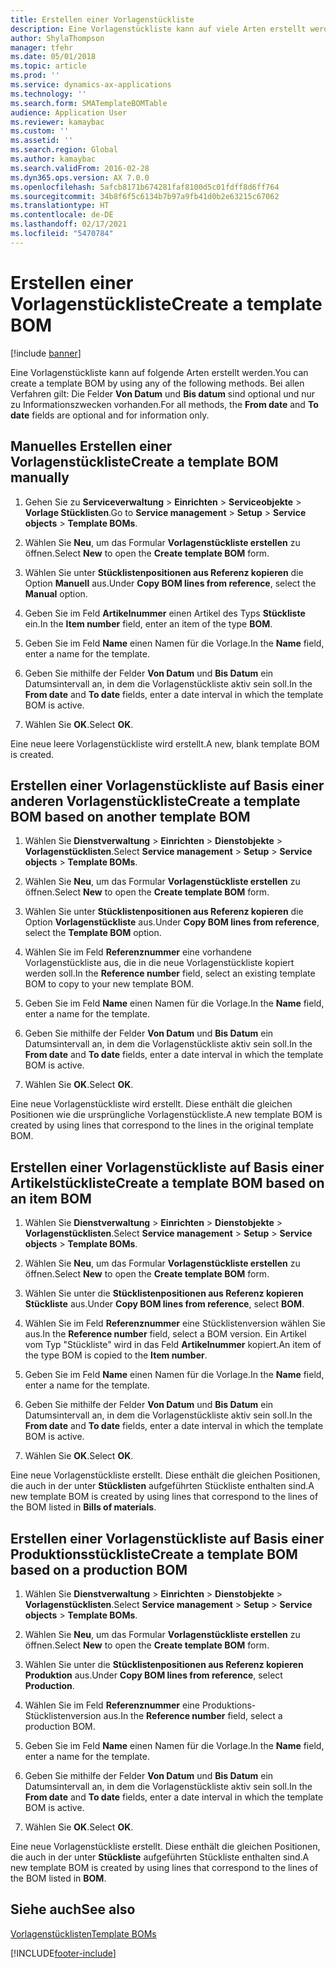 ```yaml
---
title: Erstellen einer Vorlagenstückliste
description: Eine Vorlagenstückliste kann auf viele Arten erstellt werden.
author: ShylaThompson
manager: tfehr
ms.date: 05/01/2018
ms.topic: article
ms.prod: ''
ms.service: dynamics-ax-applications
ms.technology: ''
ms.search.form: SMATemplateBOMTable
audience: Application User
ms.reviewer: kamaybac
ms.custom: ''
ms.assetid: ''
ms.search.region: Global
ms.author: kamaybac
ms.search.validFrom: 2016-02-28
ms.dyn365.ops.version: AX 7.0.0
ms.openlocfilehash: 5afcb8171b674281faf8100d5c01fdff8d6ff764
ms.sourcegitcommit: 34b8f6f5c6134b7b97a9fb41d0b2e63215c67062
ms.translationtype: HT
ms.contentlocale: de-DE
ms.lasthandoff: 02/17/2021
ms.locfileid: "5470784"
---
```

# <a name="create-a-template-bom"></a><span data-ttu-id="fdf5c-103">Erstellen einer Vorlagenstückliste</span><span class="sxs-lookup"><span data-stu-id="fdf5c-103">Create a template BOM</span></span>   

[!include [banner](../includes/banner.md)]


<span data-ttu-id="fdf5c-104">Eine Vorlagenstückliste kann auf folgende Arten erstellt werden.</span><span class="sxs-lookup"><span data-stu-id="fdf5c-104">You can create a template BOM by using any of the following methods.</span></span> <span data-ttu-id="fdf5c-105">Bei allen Verfahren gilt: Die Felder **Von Datum** und **Bis datum** sind optional und nur zu Informationszwecken vorhanden.</span><span class="sxs-lookup"><span data-stu-id="fdf5c-105">For all methods, the **From date** and **To date** fields are optional and for information only.</span></span>

## <a name="create-a-template-bom-manually"></a><span data-ttu-id="fdf5c-106">Manuelles Erstellen einer Vorlagenstückliste</span><span class="sxs-lookup"><span data-stu-id="fdf5c-106">Create a template BOM manually</span></span>

1.  <span data-ttu-id="fdf5c-107">Gehen Sie zu **Serviceverwaltung** \> **Einrichten** \> **Serviceobjekte** \> **Vorlage Stücklisten**.</span><span class="sxs-lookup"><span data-stu-id="fdf5c-107">Go to **Service management** \> **Setup** \> **Service objects** \> **Template BOMs**.</span></span>

2.  <span data-ttu-id="fdf5c-108">Wählen Sie **Neu**, um das Formular **Vorlagenstückliste erstellen** zu öffnen.</span><span class="sxs-lookup"><span data-stu-id="fdf5c-108">Select **New** to open the **Create template BOM** form.</span></span>

3.  <span data-ttu-id="fdf5c-109">Wählen Sie unter **Stücklistenpositionen aus Referenz kopieren** die Option **Manuell** aus.</span><span class="sxs-lookup"><span data-stu-id="fdf5c-109">Under **Copy BOM lines from reference**, select the **Manual** option.</span></span>

4.  <span data-ttu-id="fdf5c-110">Geben Sie im Feld **Artikelnummer** einen Artikel des Typs **Stückliste** ein.</span><span class="sxs-lookup"><span data-stu-id="fdf5c-110">In the **Item number** field, enter an item of the type **BOM**.</span></span>

5.  <span data-ttu-id="fdf5c-111">Geben Sie im Feld **Name** einen Namen für die Vorlage.</span><span class="sxs-lookup"><span data-stu-id="fdf5c-111">In the **Name** field, enter a name for the template.</span></span>

6.  <span data-ttu-id="fdf5c-112">Geben Sie mithilfe der Felder **Von Datum** und **Bis Datum** ein Datumsintervall an, in dem die Vorlagenstückliste aktiv sein soll.</span><span class="sxs-lookup"><span data-stu-id="fdf5c-112">In the **From date** and **To date** fields, enter a date interval in which the template BOM is active.</span></span>

7.  <span data-ttu-id="fdf5c-113">Wählen Sie **OK**.</span><span class="sxs-lookup"><span data-stu-id="fdf5c-113">Select **OK**.</span></span>

<span data-ttu-id="fdf5c-114">Eine neue leere Vorlagenstückliste wird erstellt.</span><span class="sxs-lookup"><span data-stu-id="fdf5c-114">A new, blank template BOM is created.</span></span>

## <a name="create-a-template-bom-based-on-another-template-bom"></a><span data-ttu-id="fdf5c-115">Erstellen einer Vorlagenstückliste auf Basis einer anderen Vorlagenstückliste</span><span class="sxs-lookup"><span data-stu-id="fdf5c-115">Create a template BOM based on another template BOM</span></span>

1.  <span data-ttu-id="fdf5c-116">Wählen Sie **Dienstverwaltung** \> **Einrichten** \> **Dienstobjekte** \> **Vorlagenstücklisten**.</span><span class="sxs-lookup"><span data-stu-id="fdf5c-116">Select **Service management** \> **Setup** \> **Service objects** \> **Template BOMs**.</span></span>

2.  <span data-ttu-id="fdf5c-117">Wählen Sie **Neu**, um das Formular **Vorlagenstückliste erstellen** zu öffnen.</span><span class="sxs-lookup"><span data-stu-id="fdf5c-117">Select **New** to open the **Create template BOM** form.</span></span>

3.  <span data-ttu-id="fdf5c-118">Wählen Sie unter **Stücklistenpositionen aus Referenz kopieren** die Option **Vorlagenstückliste** aus.</span><span class="sxs-lookup"><span data-stu-id="fdf5c-118">Under **Copy BOM lines from reference**, select the **Template BOM** option.</span></span>

4.  <span data-ttu-id="fdf5c-119">Wählen Sie im Feld **Referenznummer** eine vorhandene Vorlagenstückliste aus, die in die neue Vorlagenstückliste kopiert werden soll.</span><span class="sxs-lookup"><span data-stu-id="fdf5c-119">In the **Reference number** field, select an existing template BOM to copy to your new template BOM.</span></span>

5.  <span data-ttu-id="fdf5c-120">Geben Sie im Feld **Name** einen Namen für die Vorlage.</span><span class="sxs-lookup"><span data-stu-id="fdf5c-120">In the **Name** field, enter a name for the template.</span></span>

6.  <span data-ttu-id="fdf5c-121">Geben Sie mithilfe der Felder **Von Datum** und **Bis Datum** ein Datumsintervall an, in dem die Vorlagenstückliste aktiv sein soll.</span><span class="sxs-lookup"><span data-stu-id="fdf5c-121">In the **From date** and **To date** fields, enter a date interval in which the template BOM is active.</span></span>

7.  <span data-ttu-id="fdf5c-122">Wählen Sie **OK**.</span><span class="sxs-lookup"><span data-stu-id="fdf5c-122">Select **OK**.</span></span>

<span data-ttu-id="fdf5c-123">Eine neue Vorlagenstückliste wird erstellt. Diese enthält die gleichen Positionen wie die ursprüngliche Vorlagenstückliste.</span><span class="sxs-lookup"><span data-stu-id="fdf5c-123">A new template BOM is created by using lines that correspond to the lines in the original template BOM.</span></span>

## <a name="create-a-template-bom-based-on-an-item-bom"></a><span data-ttu-id="fdf5c-124">Erstellen einer Vorlagenstückliste auf Basis einer Artikelstückliste</span><span class="sxs-lookup"><span data-stu-id="fdf5c-124">Create a template BOM based on an item BOM</span></span>

1.  <span data-ttu-id="fdf5c-125">Wählen Sie **Dienstverwaltung** \> **Einrichten** \> **Dienstobjekte** \> **Vorlagenstücklisten**.</span><span class="sxs-lookup"><span data-stu-id="fdf5c-125">Select **Service management** \> **Setup** \> **Service objects** \> **Template BOMs**.</span></span>

2.  <span data-ttu-id="fdf5c-126">Wählen Sie **Neu**, um das Formular **Vorlagenstückliste erstellen** zu öffnen.</span><span class="sxs-lookup"><span data-stu-id="fdf5c-126">Select **New** to open the **Create template BOM** form.</span></span>

3.  <span data-ttu-id="fdf5c-127">Wählen Sie unter die **Stücklistenpositionen aus Referenz kopieren** **Stückliste** aus.</span><span class="sxs-lookup"><span data-stu-id="fdf5c-127">Under **Copy BOM lines from reference**, select **BOM**.</span></span>

4.  <span data-ttu-id="fdf5c-128">Wählen Sie im Feld **Referenznummer** eine Stücklistenversion wählen Sie aus.</span><span class="sxs-lookup"><span data-stu-id="fdf5c-128">In the **Reference number** field, select a BOM version.</span></span> <span data-ttu-id="fdf5c-129">Ein Artikel vom Typ "Stückliste" wird in das Feld **Artikelnummer** kopiert.</span><span class="sxs-lookup"><span data-stu-id="fdf5c-129">An item of the type BOM is copied to the **Item number**.</span></span>

5.  <span data-ttu-id="fdf5c-130">Geben Sie im Feld **Name** einen Namen für die Vorlage.</span><span class="sxs-lookup"><span data-stu-id="fdf5c-130">In the **Name** field, enter a name for the template.</span></span>

6.  <span data-ttu-id="fdf5c-131">Geben Sie mithilfe der Felder **Von Datum** und **Bis Datum** ein Datumsintervall an, in dem die Vorlagenstückliste aktiv sein soll.</span><span class="sxs-lookup"><span data-stu-id="fdf5c-131">In the **From date** and **To date** fields, enter a date interval in which the template BOM is active.</span></span>

7.  <span data-ttu-id="fdf5c-132">Wählen Sie **OK**.</span><span class="sxs-lookup"><span data-stu-id="fdf5c-132">Select **OK**.</span></span>

<span data-ttu-id="fdf5c-133">Eine neue Vorlagenstückliste erstellt. Diese enthält die gleichen Positionen, die auch in der unter **Stücklisten** aufgeführten Stückliste enthalten sind.</span><span class="sxs-lookup"><span data-stu-id="fdf5c-133">A new template BOM is created by using lines that correspond to the lines of the BOM listed in **Bills of materials**.</span></span>

## <a name="create-a-template-bom-based-on-a-production-bom"></a><span data-ttu-id="fdf5c-134">Erstellen einer Vorlagenstückliste auf Basis einer Produktionsstückliste</span><span class="sxs-lookup"><span data-stu-id="fdf5c-134">Create a template BOM based on a production BOM</span></span>

1.  <span data-ttu-id="fdf5c-135">Wählen Sie **Dienstverwaltung** \> **Einrichten** \> **Dienstobjekte** \> **Vorlagenstücklisten**.</span><span class="sxs-lookup"><span data-stu-id="fdf5c-135">Select **Service management** \> **Setup** \> **Service objects** \> **Template BOMs**.</span></span>

2.  <span data-ttu-id="fdf5c-136">Wählen Sie **Neu**, um das Formular **Vorlagenstückliste erstellen** zu öffnen.</span><span class="sxs-lookup"><span data-stu-id="fdf5c-136">Select **New** to open the **Create template BOM** form.</span></span>

3.  <span data-ttu-id="fdf5c-137">Wählen Sie unter die **Stücklistenpositionen aus Referenz kopieren** **Produktion** aus.</span><span class="sxs-lookup"><span data-stu-id="fdf5c-137">Under **Copy BOM lines from reference**, select **Production**.</span></span>

4.  <span data-ttu-id="fdf5c-138">Wählen Sie im Feld **Referenznummer** eine Produktions-Stücklistenversion aus.</span><span class="sxs-lookup"><span data-stu-id="fdf5c-138">In the **Reference number** field, select a production BOM.</span></span>

5.  <span data-ttu-id="fdf5c-139">Geben Sie im Feld **Name** einen Namen für die Vorlage.</span><span class="sxs-lookup"><span data-stu-id="fdf5c-139">In the **Name** field, enter a name for the template.</span></span>

6.  <span data-ttu-id="fdf5c-140">Geben Sie mithilfe der Felder **Von Datum** und **Bis Datum** ein Datumsintervall an, in dem die Vorlagenstückliste aktiv sein soll.</span><span class="sxs-lookup"><span data-stu-id="fdf5c-140">In the **From date** and **To date** fields, enter a date interval in which the template BOM is active.</span></span>

7.  <span data-ttu-id="fdf5c-141">Wählen Sie **OK**.</span><span class="sxs-lookup"><span data-stu-id="fdf5c-141">Select **OK**.</span></span>

<span data-ttu-id="fdf5c-142">Eine neue Vorlagenstückliste erstellt. Diese enthält die gleichen Positionen, die auch in der unter **Stückliste** aufgeführten Stückliste enthalten sind.</span><span class="sxs-lookup"><span data-stu-id="fdf5c-142">A new template BOM is created by using lines that correspond to the lines of the BOM listed in **BOM**.</span></span>

## <a name="see-also"></a><span data-ttu-id="fdf5c-143">Siehe auch</span><span class="sxs-lookup"><span data-stu-id="fdf5c-143">See also</span></span>

[<span data-ttu-id="fdf5c-144">Vorlagenstücklisten</span><span class="sxs-lookup"><span data-stu-id="fdf5c-144">Template BOMs</span></span>](template-boms.md)

  




[!INCLUDE[footer-include](../../includes/footer-banner.md)]